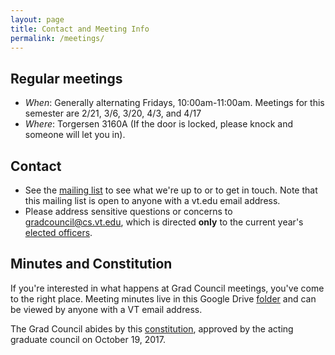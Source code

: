 ```yaml
---
layout: page
title: Contact and Meeting Info 
permalink: /meetings/
---
```


## Regular meetings
* *When*: Generally alternating Fridays, 10:00am-11:00am. Meetings for this semester are 2/21, 3/6, 3/20, 4/3, and 4/17
* *Where*: Torgersen 3160A (If the door is locked, please knock and someone will let you in).

## Contact
* See the [mailing list](https://groups.google.com/a/vt.edu/forum/#!forum/csgc-g) to see what we're up to or to get in touch. Note that this mailing list is open to anyone with a vt.edu email address.
* Please address sensitive questions or concerns to [gradcouncil@cs.vt.edu](mailto:gradcouncil@cs.vt.edu), which is directed **only** to the current year's [elected officers](/officers/).

## Minutes and Constitution
If you're interested in what happens at Grad Council meetings, you've come to the right place.
Meeting minutes live in this Google Drive [folder](https://drive.google.com/drive/folders/0B0b9Zb_kmZenbG1VTnhadTNHVDg?usp=sharing) and can be viewed by anyone with a VT email address.

The Grad Council abides by this [constitution](https://docs.google.com/a/vt.edu/document/d/1YrcqQCxML7jFIrtPRbh80wkqDbkA-7syDoGd6AdtGpQ/edit?usp=sharing), approved by the acting graduate council on October 19, 2017.
